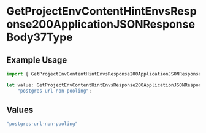 # GetProjectEnvContentHintEnvsResponse200ApplicationJSONResponseBody37Type

## Example Usage

```typescript
import { GetProjectEnvContentHintEnvsResponse200ApplicationJSONResponseBody37Type } from "@vercel/sdk/models/operations";

let value: GetProjectEnvContentHintEnvsResponse200ApplicationJSONResponseBody37Type =
    "postgres-url-non-pooling";
```

## Values

```typescript
"postgres-url-non-pooling"
```